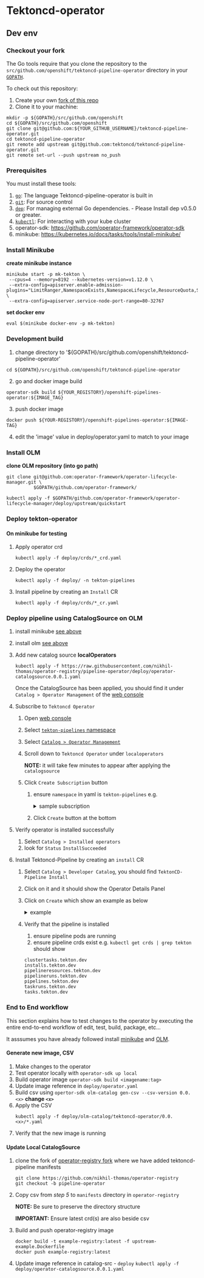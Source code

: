 # Tektoncd-operator

## Dev env

### Checkout your fork

The Go tools require that you clone the repository to the
`src/github.com/openshift/tektoncd-pipeline-operator` directory in your
[`GOPATH`](https://github.com/golang/go/wiki/SettingGOPATH).

To check out this repository:

1. Create your own
   [fork of this repo](https://help.github.com/articles/fork-a-repo/)
1. Clone it to your machine:

```shell
mkdir -p ${GOPATH}/src/github.com/openshift
cd ${GOPATH}/src/github.com/openshift
git clone git@github.com:${YOUR_GITHUB_USERNAME}/tektoncd-pipeline-operator.git
cd tektoncd-pipeline-operator
git remote add upstream git@github.com:tektoncd/tektoncd-pipeline-operator.git
git remote set-url --push upstream no_push
```

### Prerequisites
You must install these tools:

1. [`go`](https://golang.org/doc/install): The language Tektoncd-pipeline-operator is
   built in
1. [`git`](https://help.github.com/articles/set-up-git/): For source control
1. [`dep`](https://github.com/golang/dep): For managing external Go
   dependencies. - Please Install dep v0.5.0 or greater.
1. [`kubectl`](https://kubernetes.io/docs/tasks/tools/install-kubectl/): For
   interacting with your kube cluster
1. operator-sdk: https://github.com/operator-framework/operator-sdk
1. minikube: https://kubernetes.io/docs/tasks/tools/install-minikube/

### Install Minikube

**create minikube instance**

```
minikube start -p mk-tekton \
 --cpus=4 --memory=8192 --kubernetes-version=v1.12.0 \
 --extra-config=apiserver.enable-admission-plugins="LimitRanger,NamespaceExists,NamespaceLifecycle,ResourceQuota,ServiceAccount,DefaultStorageClass,MutatingAdmissionWebhook"  \
 --extra-config=apiserver.service-node-port-range=80-32767
```

**set docker env**

```
eval $(minikube docker-env -p mk-tekton)
```

### Development build

1. change directory to '${GOPATH}/src/github.com/openshift/tektoncd-pipeline-operator'
```
cd ${GOPATH}/src/github.com/openshift/tektoncd-pipeline-operator
```
2. go and docker image build
``` 
operator-sdk build ${YOUR_REGISTORY}/openshift-pipelines-operator:${IMAGE_TAG}
```
3. push docker image
```
docker push ${YOUR-REGISTORY}/openshift-pipelines-operator:${IMAGE-TAG}
```
4. edit the 'image' value in deploy/operator.yaml to match to your image

### Install OLM

**clone OLM repository (into go path)**

```
git clone git@github.com:operator-framework/operator-lifecycle-manager.git \
          $GOPATH/github.com/operator-framework/
```

```
kubectl apply -f $GOPATH/github.com/operator-framework/operator-lifecycle-manager/deploy/upstream/quickstart
```

### Deploy tekton-operator

#### On minikube for testing

1. Apply operator crd

   `kubectl apply -f deploy/crds/*_crd.yaml`

1. Deploy the operator

    `kubectl apply -f deploy/ -n tekton-pipelines`

1. Install pipeline by creating an `Install` CR

    `kubectl apply -f deploy/crds/*_cr.yaml`

### Deploy pipeline using CatalogSource on OLM

1. install minikube [see above](#install-minikube)
1. install olm [see above](#install-olm)
1. Add new catalog source **localOperators**

    `kubectl apply -f https://raw.githubusercontent.com/nikhil-thomas/operator-registry/pipeline-operator/deploy/operator-catalogsource.0.0.1.yaml`

    Once the CatalogSource has been applied, you should find it
    under `Catalog > Operator Management`  of the [web console]

1. Subscribe to `Tektoncd Operator`
    1. Open [web console]
    1. Select [`tekton-pipelines` namespace](http://localhost:9000/status/ns/tekton-pipelines)
    1. Select [`Catalog > Operator Management`](http://localhost:9000/operatormanagement/ns/tekton-pipelines)
    1. Scroll down to `Tektoncd Operator` under `localoperators`

        **NOTE:** it will take few minutes to appear after applying the `catalogsource`

    1. Click `Create Subscription` button
        1. ensure `namespace` in yaml is `tekton-pipelines` e.g.
            <details>
              <summary> sample subscription </summary>

              ```yaml
                apiVersion: operators.coreos.com/v1alpha1
                kind: Subscription
                metadata:
                  generateName: tektoncd-subscription
                  namespace: tekton-pipelines
                spec:
                  source: localoperators
                  sourceNamespace: tekton-pipelines
                  name: tektoncd
                  startingCSV: tektoncd-operator.v0.0.1
                  channel: alpha
              ```
            </details>
        1. Click `Create` button at the bottom

  1. Verify operator is installed successfully
      1. Select `Catalog > Installed operators`
      1. look for `Status` `InstallSucceeded`

1. Install Tektoncd-Pipeline by creating an `install` CR
    1. Select `Catalog > Developer Catalog`, you should find `TektonCD-Pipeline Install`
    1. Click on it and it should show the Operator Details Panel
    1. Click on `Create` which show an example as below
          <details>
              <summary> example </summary>
              ```yaml

              apiVersion: tekton.dev/v1alpha1
              kind: Install
              metadata:
                name: example
                namespace: tekton-pipelines ### must be this
              spec: {}

              ```
          </details>
    1. Verify that the pipeline is installed
        1. ensure pipeline pods are running
        1. ensure pipeline crds exist e.g. `kubectl get crds | grep tekton` should show
          ```shell
          clustertasks.tekton.dev
          installs.tekton.dev
          pipelineresources.tekton.dev
          pipelineruns.tekton.dev
          pipelines.tekton.dev
          taskruns.tekton.dev
          tasks.tekton.dev
          ```

### End to End workflow

This section explains how to test changes to the operator by executing the entire end-to-end workflow of edit, test, build, package, etc... 

It asssumes you have already followed install [minikube](#install-minikube) and [OLM](#install-olm).

#### Generate new image, CSV

1. Make changes to the operator
1. Test operator locally with `operator-sdk up local`
1. Build operator image `operator-sdk build <imagename:tag>`
1. Update image reference in `deploy/operator.yaml`
1. Build csv using `opertor-sdk olm-catalog gen-csv --csv-version 0.0.<x>` **change `<x>`**
1. Apply the CSV
    ```shell
    kubectl apply -f deploy/olm-catalog/tektoncd-operator/0.0.<x>/*.yaml
    ```
1. Verify that the new image is running

#### Update Local CatalogSource

1. clone the fork of [operator-registry fork][or-fork] where we have added tektoncd-pipeline manifests
    ```shell
    git clone https://github.com/nikhil-thomas/operator-registry
    git checkout -b pipeline-operator
    ```
2.  Copy csv from *step 5* to `manifests` directory in `operator-registry`

     **NOTE:** Be sure to preserve the directory structure
     
     **IMPORTANT:** Ensure latest crd(s) are also beside csv
     
3. Build and push operator-registry image
    ```shell
    docker build -t example-registry:latest -f upstream-example.Dockerfile
    docker push example-registry:latest
    ```
4. Update image reference in catalog-src - `deploy`
   `kubectl apply -f deploy/operator-catalogsource.0.0.1.yaml`


[web console]: http://localhost:9000
[or-fork]: https://github.com/nikhil-thomas/operator-registry/tree/pipeline-operator
